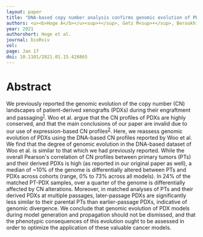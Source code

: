 ```yaml
---
layout: paper
title: "DNA-based copy number analysis confirms genomic evolution of PDX models"
authors: <u><b>Hoge A</b></u><sup>+</sup>, Getz M<sup>+</sup>, Beroukhim R, Golub T, <u><b>Ha G*</b></u>, Ben-David U*.
year: 2021
authorshort: Hoge et al.
journal: bioRxiv 
vol: 
page: Jan 17
doi: 10.1101/2021.01.15.426865
---
```


# Abstract

We previously reported the genomic evolution of the copy number (CN) landscapes of patient-derived xenografts (PDXs) during their engraftment and passaging<sup>[1](https://www.nature.com/articles/ng.3967)</sup>. Woo et al. argue that the CN profiles of PDXs are highly conserved, and that the main conclusions of our paper are invalid due to our use of expression-based CN profiles<sup>[2](https://www.nature.com/articles/s41588-020-00750-6)</sup>. Here, we reassess genomic evolution of PDXs using the DNA-based CN profiles reported by Woo et al. We find that the degree of genomic evolution in the DNA-based dataset of Woo et al. is similar to that which we had previously reported. While the overall Pearson's correlation of CN profiles between primary tumors (PTs) and their derived PDXs is high (as reported in our original paper as well), a median of ~10% of the genome is differentially altered between PTs and PDXs across cohorts (range, 0% to 73% across all models). In 24% of the matched PT-PDX samples, over a quarter of the genome is differentially affected by CN alterations. Moreover, in matched analyses of PTs and their derived PDXs at multiple passages, later-passage PDXs are significantly less similar to their parental PTs than earlier-passage PDXs, indicative of genomic divergence. We conclude that genomic evolution of PDX models during model generation and propagation should not be dismissed, and that the phenotypic consequences of this evolution ought to be assessed in order to optimize the application of these valuable cancer models.

